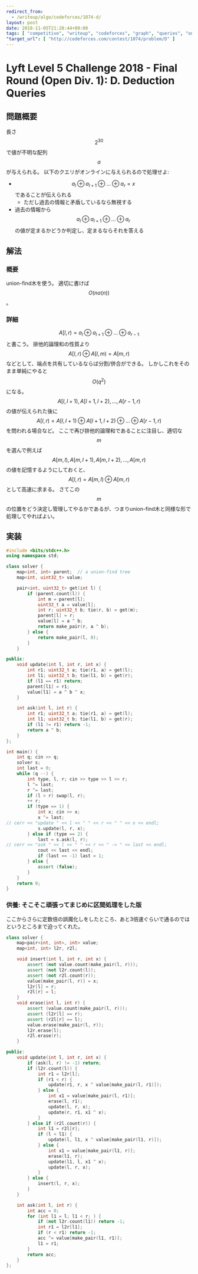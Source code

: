 ```yaml
---
redirect_from:
  - /writeup/algo/codeforces/1074-d/
layout: post
date: 2018-11-05T21:28:44+09:00
tags: [ "competitive", "writeup", "codeforces", "graph", "queries", "online", "union-find-tree", "xor" ]
"target_url": [ "http://codeforces.com/contest/1074/problem/D" ]
---
```


# Lyft Level 5 Challenge 2018 - Final Round (Open Div. 1): D. Deduction Queries

## 問題概要

長さ $$2^{30}$$ で値が不明な配列 $$a$$ が与えられる。
以下のクエリがオンラインに与えられるので処理せよ:

-   $$a_l \oplus a _ {l+1} \oplus \dots \oplus a_r = x$$ であることが伝えられる
    -   ただし過去の情報と矛盾しているなら無視する
-   過去の情報から $$a_l \oplus a _ {l+1} \oplus \dots \oplus a_r$$ の値が定まるかどうか判定し、定まるならそれを答える

## 解法

### 概要

union-find木を使う。
適切に書けば $$O(n \alpha(n))$$。

### 詳細

$$A[l, r) = a_l \oplus a _ {l+1} \oplus \dots \oplus a _ {r - 1}$$ と書こう。
排他的論理和の性質より $$A[l, r) \oplus A[l, m) = A[m, r)$$ などとして、端点を共有しているならば分割/併合ができる。
しかしこれをそのまま単純にやると $$O(q^2)$$ になる。
$$A[l, l + 1), A[l + 1, l + 2), \dots, A[r - 1, r)$$ の値が伝えられた後に $$A[l, r) = A[l, l + 1) \oplus A[l + 1, l + 2) \oplus \dots \oplus A[r - 1, r)$$ を問われる場合など。
ここで再び排他的論理和であることに注目し、適切な $$m$$ を選んで例えば $$A[m, l), A[m, l + 1), A[m, l + 2), \dots, A[m, r)$$ の値を記憶するようにしておくと、$$A[l, r) = A[m, l) \oplus A[m, r)$$ として高速に求まる。
さてこの $$m$$ の位置をどう決定し管理してやるかであるが、つまりunion-find木と同様な形で処理してやればよい。

## 実装

``` c++
#include <bits/stdc++.h>
using namespace std;

class solver {
    map<int, int> parent;  // a union-find tree
    map<int, uint32_t> value;

    pair<int, uint32_t> get(int l) {
        if (parent.count(l)) {
            int m = parent[l];
            uint32_t a = value[l];
            int r; uint32_t b; tie(r, b) = get(m);
            parent[l] = r;
            value[l] = a ^ b;
            return make_pair(r, a ^ b);
        } else {
            return make_pair(l, 0);
        }
    }

public:
    void update(int l, int r, int x) {
        int r1; uint32_t a; tie(r1, a) = get(l);
        int l1; uint32_t b; tie(l1, b) = get(r);
        if (l1 == r1) return;
        parent[l1] = r1;
        value[l1] = a ^ b ^ x;
    }

    int ask(int l, int r) {
        int r1; uint32_t a; tie(r1, a) = get(l);
        int l1; uint32_t b; tie(l1, b) = get(r);
        if (l1 != r1) return -1;
        return a ^ b;
    }
};

int main() {
    int q; cin >> q;
    solver s;
    int last = 0;
    while (q --) {
        int type, l, r; cin >> type >> l >> r;
        l ^= last;
        r ^= last;
        if (l > r) swap(l, r);
        ++ r;
        if (type == 1) {
            int x; cin >> x;
            x ^= last;
// cerr << "update " << l << " " << r << " " << x << endl;
            s.update(l, r, x);
        } else if (type == 2) {
            last = s.ask(l, r);
// cerr << "ask " << l << " " << r << " -> " << last << endl;
            cout << last << endl;
            if (last == -1) last = 1;
        } else {
            assert (false);
        }
    }
    return 0;
}
```

### 供養: そこそこ頑張ってまじめに区間処理をした版

ここからさらに定数倍の誤魔化しをしたところ、あと3倍速ぐらいで通るのではというところまで迫ってくれた。

``` c++
class solver {
    map<pair<int, int>, int> value;
    map<int, int> l2r, r2l;

    void insert(int l, int r, int x) {
        assert (not value.count(make_pair(l, r)));
        assert (not l2r.count(l));
        assert (not r2l.count(r));
        value[make_pair(l, r)] = x;
        l2r[l] = r;
        r2l[r] = l;
    }
    void erase(int l, int r) {
        assert (value.count(make_pair(l, r)));
        assert (l2r[l] == r);
        assert (r2l[r] == l);
        value.erase(make_pair(l, r));
        l2r.erase(l);
        r2l.erase(r);
    }

public:
    void update(int l, int r, int x) {
        if (ask(l, r) != -1) return;
        if (l2r.count(l)) {
            int r1 = l2r[l];
            if (r1 < r) {
                update(r1, r, x ^ value[make_pair(l, r1)]);
            } else {
                int x1 = value[make_pair(l, r1)];
                erase(l, r1);
                update(l, r, x);
                update(r, r1, x1 ^ x);
            }
        } else if (r2l.count(r)) {
            int l1 = r2l[r];
            if (l < l1) {
                update(l, l1, x ^ value[make_pair(l1, r)]);
            } else {
                int x1 = value[make_pair(l1, r)];
                erase(l1, r);
                update(l1, l, x1 ^ x);
                update(l, r, x);
            }
        } else {
            insert(l, r, x);
        }
    }

    int ask(int l, int r) {
        int acc = 0;
        for (int l1 = l; l1 < r; ) {
            if (not l2r.count(l1)) return -1;
            int r1 = l2r[l1];
            if (r < r1) return -1;
            acc ^= value[make_pair(l1, r1)];
            l1 = r1;
        }
        return acc;
    }
};
```
